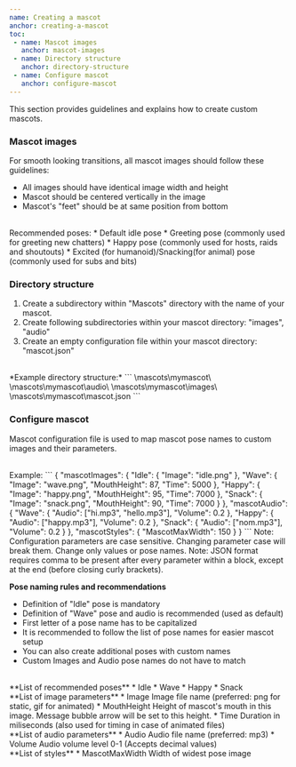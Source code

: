 ```yaml
---
name: Creating a mascot
anchor: creating-a-mascot
toc: 
 - name: Mascot images
   anchor: mascot-images
 - name: Directory structure
   anchor: directory-structure
 - name: Configure mascot
   anchor: configure-mascot
---
```

This section provides guidelines and explains how to create custom mascots.

### Mascot images
For smooth looking transitions, all mascot images should follow these guidelines:
* All images should have identical image width and height
* Mascot should be centered vertically in the image
* Mascot's "feet" should be at same position from bottom

<br>
Recommended poses:
* Default idle pose
* Greeting pose (commonly used for greeting new chatters)
* Happy pose (commonly used for hosts, raids and shoutouts)
* Excited (for humanoid)/Snacking(for animal) pose (commonly used for subs and bits)

### Directory structure
1. Create a subdirectory within "Mascots" directory with the name of your mascot.
2. Create following subdirectories within your mascot directory: "images", "audio"
3. Create an empty configuration file within your mascot directory: "mascot.json"

<br>
*Example directory structure:*
```
\mascots\mymascot\
\mascots\mymascot\audio\
\mascots\mymascot\images\
\mascots\mymascot\mascot.json
```

### Configure mascot
Mascot configuration file is used to map mascot pose names to custom images and their parameters.

<br>
Example:
```
{
    "mascotImages": {
        "Idle": {
            "Image": "idle.png"
        },
        "Wave": {
            "Image": "wave.png",
            "MouthHeight": 87,
            "Time": 5000
        },
        "Happy": {
            "Image": "happy.png",
            "MouthHeight": 95,
            "Time": 7000
        },
        "Snack": {
            "Image": "snack.png",
            "MouthHeight": 90,
            "Time": 7000
        }
    },
    "mascotAudio": {
        "Wave": {
            "Audio": ["hi.mp3", "hello.mp3"],
            "Volume": 0.2
        },
        "Happy": {
            "Audio": ["happy.mp3"],
            "Volume": 0.2
        },
        "Snack": {
            "Audio": ["nom.mp3"],
            "Volume": 0.2
        }
    },
    "mascotStyles": {
        "MascotMaxWidth": 150
    }
}
```
<span class="icon idea">Note: Configuration parameters are case sensitive. Changing parameter case will break them. Change only values or pose names.</span>
<span class="icon idea">Note: JSON format requires comma to be present after every parameter within a block, except at the end (before closing curly brackets).</span>

**Pose naming rules and recommendations**
* Definition of "Idle" pose is mandatory
* Definition of "Wave" pose and audio is recommended (used as default)
* First letter of a pose name has to be capitalized
* It is recommended to follow the list of pose names for easier mascot setup
* You can also create additional poses with custom names
* Custom Images and Audio pose names do not have to match

<br>
**List of recommended poses**
* Idle
* Wave
* Happy
* Snack

<br>
**List of image parameters**
* <span class="icon settings">Image</span> Image file name (preferred: png for static, gif for animated)
* <span class="icon settings">MouthHeight</span> Height of mascot's mouth in this image. Message bubble arrow will be set to this height.
* <span class="icon settings">Time</span> Duration in miliseconds (also used for timing in case of animated files)

<br>
**List of audio parameters**
* <span class="icon settings">Audio</span> Audio file name (preferred: mp3)
* <span class="icon settings">Volume</span> Audio volume level 0-1 (Accepts decimal values)

<br>
**List of styles**
* <span class="icon settings">MascotMaxWidth</span> Width of widest pose image
